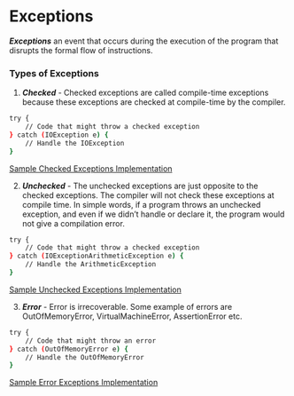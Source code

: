 # Exceptions

___Exceptions___ an event that occurs during the execution of the program that disrupts the formal flow of instructions.

### Types of Exceptions

1. ___Checked___ - Checked exceptions are called compile-time exceptions because these exceptions are checked at compile-time by the compiler.
```bash
try {
    // Code that might throw a checked exception
} catch (IOException e) {
    // Handle the IOException
}
```
[Sample Checked Exceptions Implementation](https://github.com/prince-bojji/JavaNiceDay/tree/main/JavaDevelopment/src/week1/Exceptions/CheckedExceptions.java)

2. ___Unchecked___ - The unchecked exceptions are just opposite to the checked exceptions. The compiler will not check these exceptions at compile time. In simple words, if a program throws an unchecked exception, and even if we didn’t handle or declare it, the program would not give a compilation error.
```bash
try {
    // Code that might throw a checked exception
} catch (IOExceptionArithmeticException e) {
    // Handle the ArithmeticException
}
```
[Sample Unchecked Exceptions Implementation](https://github.com/prince-bojji/JavaNiceDay/tree/main/JavaDevelopment/src/week1/Exceptions/UncheckedExceptions.java)

3. ___Error___ - Error is irrecoverable. Some example of errors are OutOfMemoryError, VirtualMachineError, AssertionError etc.
```bash
try {
    // Code that might throw an error
} catch (OutOfMemoryError e) {
    // Handle the OutOfMemoryError
}
```
[Sample Error Exceptions Implementation](https://github.com/prince-bojji/JavaNiceDay/tree/main/JavaDevelopment/src/week1/Exceptions/ErrorExceptions.java)

